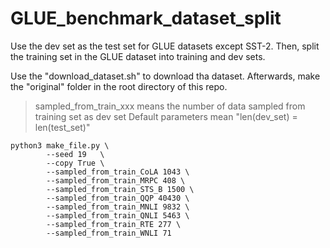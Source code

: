 # GLUE_benchmark_dataset_split
 Use the dev set as the test set for GLUE datasets except SST-2.
 Then, split the training set in the GLUE dataset into training and dev sets.

Use the "download_dataset.sh" to download tha dataset. Afterwards, make the "original" folder in the root directory of this repo.
>sampled_from_train_xxx means the number of data sampled from training set as dev set
> Default parameters mean "len(dev_set) = len(test_set)"

``````
python3 make_file.py \
        --seed 19   \
        --copy True \
        --sampled_from_train_CoLA 1043 \
        --sampled_from_train_MRPC 408 \
        --sampled_from_train_STS_B 1500 \
        --sampled_from_train_QQP 40430 \
        --sampled_from_train_MNLI 9832 \
        --sampled_from_train_QNLI 5463 \
        --sampled_from_train_RTE 277 \
        --sampled_from_train_WNLI 71

